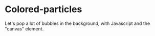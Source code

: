 # Colored-particles
Let's pop a lot of bubbles in the background, with Javascript and the "canvas" element.
